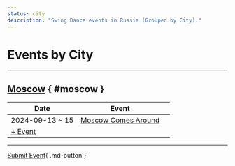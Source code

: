 ```yaml
---
status: city
description: "Swing Dance events in Russia (Grouped by City)."
---
```


# Events by City

---

## <a id=moscow></a>[Moscow](#moscow) { #moscow }

| Date | Event | |
| --- | --- | --- |
| 2024-09-13 ~ 15 | [Moscow Comes Around](moscow-comes-around-2024.md) |  |
| [+ Event](https://github.com/swingdance/events/issues/new?assignees=&labels=add+event&projects=&template=02-add_entity.yml&title=%5B2024%2Fru_RU%5D%20Add%20Event%3A%20%3CName%3E&region=ru_RU&province=Moscow&city=Moscow&org_id=&date_starts=2024-&date_ends=2024-)

---

[Submit Event](https://github.com/swingdance/events/issues/new?assignees=&labels=add+event&projects=&template=02-add_entity.yml&title=%5Bru_RU%5D%20Add%20Event%3A%20%3CName%3E&region=ru_RU&province=&city=&org_id=2024){ .md-button }

